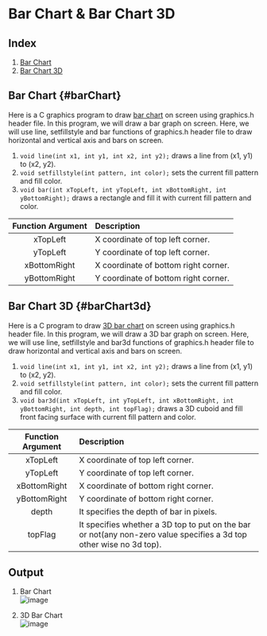 # Bar Chart & Bar Chart 3D

## Index

1. [Bar Chart](#barChart)
2. [Bar Chart 3D](#barChart3d)

## Bar Chart {#barChart}

Here is a C graphics program to draw [bar chart](https://www.techcrashcourse.com/2015/08/c-program-draw-bar-graph-using-graphics.html) on screen using graphics.h header file. In this program, we will draw a bar graph on screen. Here, we will use line, setfillstyle and bar functions of graphics.h header file to draw horizontal and vertical axis and bars on screen.

1. `void line(int x1, int y1, int x2, int y2);` draws a line from (x1, y1) to (x2, y2).
2. `void setfillstyle(int pattern, int color);` sets the current fill pattern and fill color.
3. `void bar(int xTopLeft, int yTopLeft, int xBottomRight, int yBottomRight);` draws a rectangle and fill it with current fill pattern and color.

| **Function Argument** | **Description**                       |
|:---------------------:|:--------------------------------------|
| xTopLeft              | X coordinate of top left corner.      |
| yTopLeft              | Y coordinate of top left corner.      |
| xBottomRight          | X coordinate of bottom right corner.  |
| yBottomRight          | Y coordinate of bottom right corner.  |

## Bar Chart 3D {#barChart3d}

Here is a C program to draw [3D bar chart](https://www.techcrashcourse.com/2015/08/c-program-draw-3d-bar-graph-using-graphics.html) on screen using graphics.h header file. In this program, we will draw a 3D bar graph on screen. Here, we will use line, setfillstyle and bar3d functions of graphics.h header file to draw horizontal and vertical axis and bars on screen.

1. `void line(int x1, int y1, int x2, int y2);` draws a line from (x1, y1) to (x2, y2).
2. `void setfillstyle(int pattern, int color);` sets the current fill pattern and fill color.
3. `void bar3d(int xTopLeft, int yTopLeft, int xBottomRight, int yBottomRight, int depth, int topFlag);` draws a 3D cuboid and fill front facing surface with current fill pattern and color.

| **Function Argument** | **Description**                                                                                                    |
|:---------------------:|:--------------------------------------------------------------------------------------------------------------------|
| xTopLeft              | X coordinate of top left corner.                                                                                    |
| yTopLeft              | Y coordinate of top left corner.                                                                                    |
| xBottomRight          | X coordinate of bottom right corner.                                                                                |
| yBottomRight          | Y coordinate of bottom right corner.                                                                                |
| depth                 | It specifies the depth of bar in pixels.                                                                            |
| topFlag               | It specifies whether a 3D top to put on the bar or not(any non-zero value specifies a 3d top other wise no 3d top). |

## Output

1. Bar Chart
\
![image](https://user-images.githubusercontent.com/46064269/235774584-a42977d7-7f0d-442c-a5cb-1608ab9541d6.png)

2. 3D Bar Chart
\
![image](https://user-images.githubusercontent.com/46064269/235775054-5fe371b6-e7d8-4015-82c9-35f686bba4d9.png)
